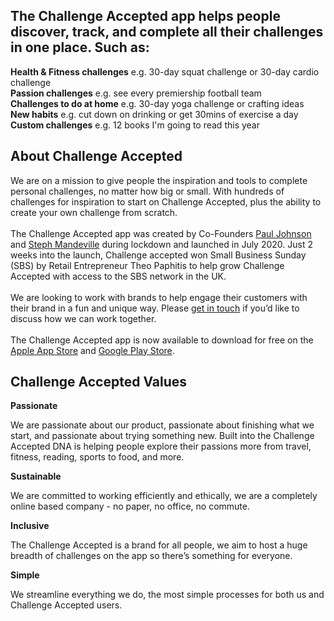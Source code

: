 ## The Challenge Accepted app helps people discover, track, and complete all their challenges in one place. Such as:
**Health & Fitness challenges** e.g. 30-day squat challenge or 30-day cardio challenge<br/>
**Passion challenges** e.g. see every premiership football team <br/>
**Challenges to do at home** e.g. 30-day yoga challenge or crafting ideas<br/>
**New habits** e.g. cut down on drinking or get 30mins of exercise a day <br/>
**Custom challenges** e.g. 12 books I'm going to read this year <br/>
    
## About Challenge Accepted

We are on a mission to give people the inspiration and tools to complete personal challenges, no matter how big or small. With hundreds of challenges for inspiration to start on Challenge Accepted, plus the ability to create your own challenge from scratch. <br/><br/>
The Challenge Accepted app was created by Co-Founders <a href='https://www.linkedin.com/in/paulsjohnson91/'>Paul Johnson</a> and <a href='https://www.linkedin.com/in/stephaniemandeville/'>Steph Mandeville</a> during lockdown and launched in July 2020. Just 2 weeks into the launch, Challenge accepted won Small Business Sunday (SBS) by Retail Entrepreneur Theo Paphitis to help grow Challenge Accepted with access to the SBS network in the UK. <br/><br/>
We are looking to work with brands to help engage their customers with their brand in a fun and unique way. Please <a href='https://www.challengeacceptedapp.com/contact-us/'>get in touch</a> if you’d like to discuss how we can work together. <br/><br/>
The Challenge Accepted app is now available to download for free on the <a href='https://apps.apple.com/us/app/id1517580212'>Apple App Store</a> and <a href='https://play.google.com/store/apps/details?id=com.challengeaccepted.challengeacceptedapp&hl=en_GB'>Google Play Store</a>. <br/>

## Challenge Accepted Values

**Passionate**

We are passionate about our product, passionate about finishing what we start, and passionate about trying something new. Built into the Challenge Accepted DNA is helping people explore their passions more from travel, fitness, reading, sports to food, and more. 

**Sustainable**

We are committed to working efficiently and ethically, we are a completely online based company - no paper, no office, no commute. 

**Inclusive**

The Challenge Accepted is a brand for all people, we aim to host a huge breadth of challenges on the app so there’s something for everyone.

**Simple**

We streamline everything we do, the most simple processes for both us and Challenge Accepted users.
